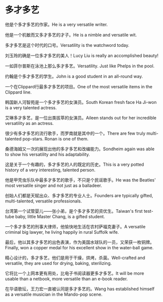 # 多才多艺

<p><span class="chinese">他是个多才多艺的作家。</span><span class="english">He is a very versatile writer.</span></p>

<p><span class="chinese">他是一个机敏而又多才多艺的才子。</span><span class="english">He is a nimble and versatile wit.</span></p>

<p><span class="chinese">多才多艺是这个时代的口号。</span><span class="english">Versatility is the watchword today.</span></p>

<p><span class="chinese">刘玉玲的确是一位多才多艺的美人！</span><span class="english">Lucy Liu is really an accomplished beauty!</span></p>

<p><span class="chinese">一如菲尔普斯在泳池上那么多才多艺。</span><span class="english">Versatility. Just like Phelps in the pool.</span></p>

<p><span class="chinese">约翰是个多才多艺的学生。</span><span class="english">John is a good student in an all-round way.</span></p>

<p><span class="chinese">一个在Clippard行最多才多艺的项目。</span><span class="english">One of the most versatile items in the Clippard line.</span></p>

<p><span class="chinese">韩国新人河智苑是一个多才多艺的女演员。</span><span class="english">South Korean fresh face Ha Ji-won is a very talented actress.</span></p>

<p><span class="chinese">艾琳多才多艺，是一位出类拔萃的女演员。</span><span class="english">Aileen stands out for her incredible versatility as an actress.</span></p>

<p><span class="chinese">很少有多才多艺的流行歌手，而罗南就是其中的一个。</span><span class="english">There are few truly multi-talented pop-stars. Ronan is one of them.</span></p>

<p><span class="chinese">桑德海姆又一次的展现出他的多才多艺和改编能力。</span><span class="english">Sondheim again was able to show his versatility and his adaptability.</span></p>

<p><span class="chinese">这是关于一个有趣的，多才多艺的人的既定的历史。</span><span class="english">This is a very potted history of a very interesting, talented person.</span></p>

<p><span class="chinese">他是甲壳虫乐队中最多才多艺的歌手，不只是个民谣歌手。</span><span class="english">He was the Beatles' most versatile singer and not just as a balladeer.</span></p>

<p><span class="chinese">创始人们都是天赋出众、多才多艺的专业人士。</span><span class="english">Founders are typically gifted, multi-talented, versatile professionals.</span></p>

<p><span class="chinese">台湾第一个试管婴儿——张小弟，是个多才多艺的资优生。</span><span class="english">Taiwan's first test-tube baby, little Master Chang, is a gifted student.</span></p>

<p><span class="chinese">一个多才多艺的刑事大律师，他愉快地生活在农村萨福克妻子。</span><span class="english">A versatile criminal big lawyer, he living happily in rural Suffolk wife.</span></p>

<p><span class="chinese">最后，他以其多才多艺的出色表演，作为美国水球队的一员，又荣获一枚铜牌。</span><span class="english">Finally, won a copper medal for his excellent show in the water-ball game.</span></p>

<p><span class="chinese">精心设计的，多才多艺，他们是用于干燥，烘烤，杀菌。</span><span class="english">Well-crafted and versatile, they are used for drying, baking, sterilizing.</span></p>

<p><span class="chinese">它将比一个上网本更有用处，比电子书阅读器更多才多艺。</span><span class="english">It will be more usable than a netbook, more versatile than an e-book reader.</span></p>

<p><span class="chinese">在华语歌坛，王力宏一直被认同是多才多艺的。</span><span class="english">Wang has established himself as a versatile musician in the Mando-pop scene.</span></p>

